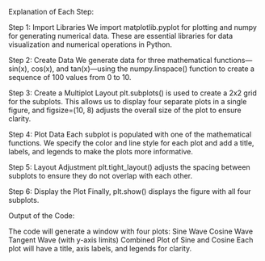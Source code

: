 Explanation of Each Step:

Step 1: Import Libraries
We import matplotlib.pyplot for plotting and numpy for generating numerical data. These are essential libraries for data visualization and numerical operations in Python.

Step 2: Create Data
We generate data for three mathematical functions—sin(x), cos(x), and tan(x)—using the numpy.linspace() function to create a sequence of 100 values from 0 to 10.

Step 3: Create a Multiplot Layout
plt.subplots() is used to create a 2x2 grid for the subplots. This allows us to display four separate plots in a single figure, and figsize=(10, 8) adjusts the overall size of the plot to ensure clarity.

Step 4: Plot Data
Each subplot is populated with one of the mathematical functions. We specify the color and line style for each plot and add a title, labels, and legends to make the plots more informative.

Step 5: Layout Adjustment
plt.tight_layout() adjusts the spacing between subplots to ensure they do not overlap with each other.

Step 6: Display the Plot
Finally, plt.show() displays the figure with all four subplots.

Output of the Code:

The code will generate a window with four plots:
Sine Wave
Cosine Wave
Tangent Wave (with y-axis limits)
Combined Plot of Sine and Cosine
Each plot will have a title, axis labels, and legends for clarity.
